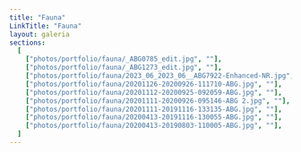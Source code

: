 ```yaml
---
title: "Fauna"
LinkTitle: "Fauna"
layout: galeria
sections:
  [
    ["photos/portfolio/fauna/_ABG0785_edit.jpg", ""],
    ["photos/portfolio/fauna/_ABG1273_edit.jpg", ""],
    ["photos/portfolio/fauna/2023_06_2023_06__ABG7922-Enhanced-NR.jpg", ""],
    ["photos/portfolio/fauna/20201126-20200926-111710-ABG.jpg", ""],
    ["photos/portfolio/fauna/20201112-20200925-092059-ABG.jpg", ""],
    ["photos/portfolio/fauna/20201111-20200926-095146-ABG 2.jpg", ""],
    ["photos/portfolio/fauna/20201111-20191116-133135-ABG.jpg", ""],
    ["photos/portfolio/fauna/20200413-20191116-130055-ABG.jpg", ""],
    ["photos/portfolio/fauna/20200413-20190803-110005-ABG.jpg", ""],
  ]
---
```

